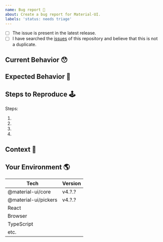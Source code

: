 ```yaml
---
name: Bug report 🐛
about: Create a bug report for Material-UI.
labels: 'status: needs triage'
---
```


<!-- Provide a general summary of the issue in the Title above -->

<!--
  Thank you very much for contributing to Material-UI by creating an issue! ❤️
  To avoid duplicate issues we ask you to check off the following list.
-->

<!-- Checked checkbox should look like this: [x] -->

- [ ] The issue is present in the latest release.
- [ ] I have searched the [issues](https://github.com/mui-org/material-ui-pickers/issues) of this repository and believe that this is not a duplicate.

## Current Behavior 😯

<!-- Describe what happens instead of the expected behavior. -->

## Expected Behavior 🤔

<!-- Describe what should happen. -->

## Steps to Reproduce 🕹

<!--
  Provide a link to a live example (you can use codesandbox.io) and an unambiguous set of steps to reproduce this bug.
  Include code to reproduce, if relevant (which it most likely is).

  You should use the official codesandbox template as a starting point: https://codesandbox.io/s/material-ui-date-picker-ppt05

  Issues without some form of live example have a longer response time.
-->

Steps:

1.
2.
3.
4.

## Context 🔦

<!--
  What are you trying to accomplish? How has this issue affected you?
  Providing context helps us come up with a solution that is most useful in the real world.
-->

## Your Environment 🌎

<!--
  Include as many relevant details about the environment with which you experienced the bug.
  If you encounter issues with typescript please include version and tsconfig.
-->

| Tech        | Version |
| ----------- | ------- |
| @material-ui/core | v4.?.?  |
| @material-ui/pickers | v4.?.?  |
| React       |         |
| Browser     |         |
| TypeScript  |         |
| etc.        |         |
